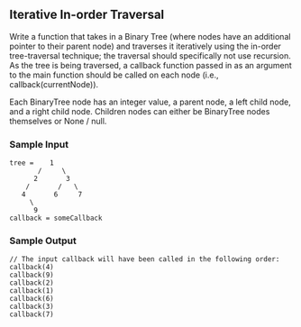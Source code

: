 
## Iterative In-order Traversal

Write a function that takes in a Binary Tree (where nodes have an additional
pointer to their parent node) and traverses it iteratively using the in-order
tree-traversal technique; the traversal should specifically not use
recursion. As the tree is being traversed, a callback function passed in as an
argument to the main function should be called on each node (i.e.,
callback(currentNode)).

Each BinaryTree node has an integer value, a
parent node, a left child node, and a
right child node. Children nodes can either be
BinaryTree nodes themselves or None /
null.

### Sample Input
```
tree =    1
       /     \
      2       3
    /       /   \
   4       6     7
     \
      9
callback = someCallback
```

### Sample Output
```
// The input callback will have been called in the following order:
callback(4)
callback(9)
callback(2)
callback(1)
callback(6)
callback(3)
callback(7)
```
